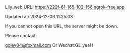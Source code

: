 Lily_web URL: https://222f-61-165-102-156.ngrok-free.app

Updated at: 2024-12-06 11:25:03

If you cannot open this URL, the server might be down.

Please contact: 

goley04@foxmail.com Or Wechat:GL_yeaH